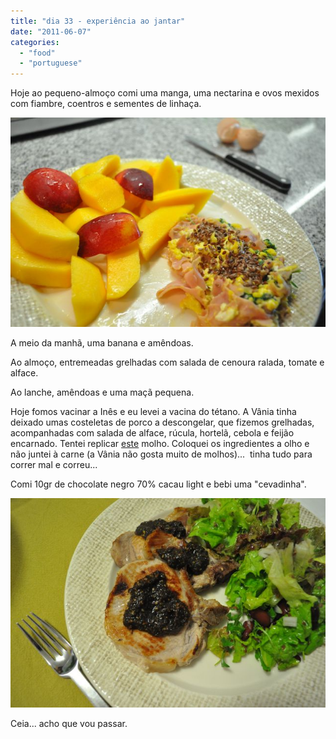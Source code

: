```yaml
---
title: "dia 33 - experiência ao jantar"
date: "2011-06-07"
categories: 
  - "food"
  - "portuguese"
---
```


Hoje ao pequeno-almoço comi uma manga, uma nectarina e ovos mexidos com fiambre, coentros e sementes de linhaça.

  

[![](images/Querida+Di+-+956.jpg)](http://2.bp.blogspot.com/-C1WPLX-Zzgk/Te6Rm0U9QzI/AAAAAAAAEJc/dPLxrWW8JRg/s1600/Querida+Di+-+956.jpg)

  

A meio da manhã, uma banana e amêndoas.

  

Ao almoço, entremeadas grelhadas com salada de cenoura ralada, tomate e alface.

  

Ao lanche, amêndoas e uma maçã pequena.

  

Hoje fomos vacinar a Inês e eu levei a vacina do tétano. A Vânia tinha deixado umas costeletas de porco a descongelar, que fizemos grelhadas, acompanhadas com salada de alface, rúcula, hortelã, cebola e feijão encarnado. Tentei replicar [este](http://elvirabistrot.blogspot.com/2011/06/costeletas-de-porco-grelhadas-com-molho.html) molho. Coloquei os ingredientes a olho e não juntei à carne (a Vânia não gosta muito de molhos)...  tinha tudo para correr mal e correu...

  

Comi 10gr de chocolate negro 70% cacau light e bebi uma "cevadinha".

  

[![](images/Querida+Di+-+960.jpg)](http://2.bp.blogspot.com/-6aRJbL48b6k/Te6Rnfm6CnI/AAAAAAAAEJg/rctp7oMwcvo/s1600/Querida+Di+-+960.jpg)

  
Ceia... acho que vou passar.
